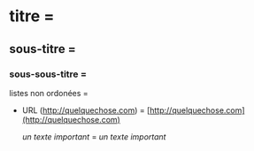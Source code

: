 # titre =

## sous-titre =

### sous-sous-titre =

listes non ordonées =

*   URL (http://quelquechose.com) = [http://quelquechose.com](http://quelquechose.com)

    _un texte important_ = _un texte important_